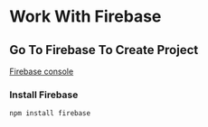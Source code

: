 
# Work With Firebase

## Go To Firebase To Create Project

[Firebase console](https://console.firebase.google.com/)

### Install Firebase

```text
npm install firebase
```
